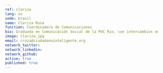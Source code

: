 ```yaml
---
ref: clariza
lang: es
sede: brasil
name: Clariza Rosa
function: Coordinadora de Comunicaciones
bio: Graduada en Comunicación Social de la PUC Rio, con intercambios en Colombia. Postgrado en análisis y búsqueda de tendencias del IESD. Ha trabajado para iniciativas privadas y para el gobierno.
image: clariza.jpg
email: croza@ciudadanointeligente.org
network_twitter: 
network_linkedin: 
network_github: 
active: true
published: true
---
```

